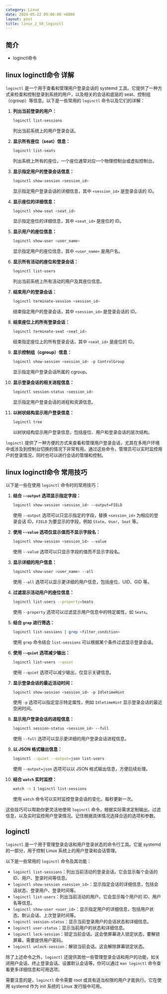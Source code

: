 ```yaml
---
category: Linux
date: 2024-05-22 09:00:00 +0800
layout: post
title: linux_2_50_loginctl
---
```

## 简介

+ loginctl命令

## linux loginctl命令 详解

`loginctl` 是一个用于查看和管理用户登录会话的 systemd 工具。它提供了一种方式来检查和控制登录到系统的用户，以及相关的会话和底层的 seat、控制组（cgroup）等信息。以下是一些常用的 `loginctl` 命令以及它们的详解：

1. **列出当前登录的用户：**
   ```bash
   loginctl list-sessions
   ```
   列出当前系统上的用户登录会话。

2. **显示所有座位（seat）信息：**
   ```bash
   loginctl list-seats
   ```
   列出系统上所有的座位，一个座位通常对应一个物理控制台或虚拟控制台。

3. **显示指定用户的登录会话信息：**
   ```bash
   loginctl show-session <session_id>
   ```
   显示指定用户登录会话的详细信息，其中 `<session_id>` 是登录会话的 ID。

4. **显示座位的详细信息：**
   ```bash
   loginctl show-seat <seat_id>
   ```
   显示指定座位的详细信息，其中 `<seat_id>` 是座位的 ID。

5. **显示用户的座位信息：**
   ```bash
   loginctl show-user <user_name>
   ```
   显示指定用户的座位信息，其中 `<user_name>` 是用户名。

6. **显示所有活动的座位和登录会话：**
   ```bash
   loginctl list-users
   ```
   列出当前系统上所有活动的用户及其座位信息。

7. **结束用户的登录会话：**
   ```bash
   loginctl terminate-session <session_id>
   ```
   结束指定用户的登录会话，其中 `<session_id>` 是登录会话的 ID。

8. **结束座位上的所有登录会话：**
   ```bash
   loginctl terminate-seat <seat_id>
   ```
   结束指定座位上的所有登录会话，其中 `<seat_id>` 是座位的 ID。

9. **显示控制组（cgroup）信息：**
   ```bash
   loginctl show-session <session_id> -p ControlGroup
   ```
   显示指定用户登录会话所属的 cgroup。

10. **显示登录会话的相关进程信息：**
    ```bash
    loginctl session-status <session_id>
    ```
    显示指定用户登录会话的进程和资源信息。

11. **以树状结构显示用户登录信息：**
    ```bash
    loginctl tree
    ```
    以树状结构显示用户登录信息，包括座位、用户和登录会话的层次结构。

`loginctl` 提供了一种方便的方式来查看和管理用户登录会话，尤其在多用户环境中或涉及到控制台切换的情况下非常有用。通过这些命令，管理员可以实时监控用户的登录情况，同时也可以进行会话的管理和控制。

## linux loginctl命令 常用技巧

以下是一些在使用 `loginctl` 命令时的常用技巧：

1. **结合 `--output` 选项显示指定字段：**
   ```bash
   loginctl show-session <session_id> --output=FIELD
   ```
   使用 `--output` 选项可以只显示指定的字段，替换 `<session_id>` 为相应的登录会话 ID，`FIELD` 为要显示的字段，例如 `State`、`User`、`Seat` 等。

2. **使用 `--value` 选项仅显示值而不显示字段名：**
   ```bash
   loginctl show-session <session_id> --value
   ```
   使用 `--value` 选项可以只显示字段的值而不显示字段名。

3. **显示详细的用户信息：**
   ```bash
   loginctl show-user <user_name> --all
   ```
   使用 `--all` 选项可以显示更详细的用户信息，包括座位、UID、GID 等。

4. **过滤显示活动用户的座位信息：**
   ```bash
   loginctl list-users --property=Seats
   ```
   使用 `--property` 选项可以过滤显示用户信息中的特定属性，如 `Seats`。

5. **结合 `grep` 进行筛选：**
   ```bash
   loginctl list-sessions | grep <filter_condition>
   ```
   使用 `grep` 命令结合 `list-sessions` 可以根据某个条件过滤显示登录会话。

6. **使用 `--quiet` 选项减少输出：**
   ```bash
   loginctl list-users --quiet
   ```
   使用 `--quiet` 选项可以减少输出，仅显示关键信息。

7. **显示登录会话的最近活动时间：**
   ```bash
   loginctl show-session <session_id> -p IdletimeHint
   ```
   使用 `-p` 选项可以指定显示特定属性，例如 `IdletimeHint` 显示登录会话的最近空闲时间。

8. **显示用户登录会话的进程信息：**
   ```bash
   loginctl session-status <session_id> --full
   ```
   使用 `--full` 选项可以显示更详细的用户登录会话进程信息。

9. **以 JSON 格式输出信息：**
   ```bash
   loginctl --quiet --output=json list-users
   ```
   使用 `--output=json` 选项可以以 JSON 格式输出信息，方便后续处理。

10. **结合 `watch` 实时监控：**
    ```bash
    watch -n 1 loginctl list-sessions
    ```
    使用 `watch` 命令可以实时监控登录会话的变化，每秒更新一次。

这些技巧可以帮助你更灵活地使用 `loginctl` 命令，根据实际需求定制输出，过滤信息，以及实时监控用户登录情况。记住根据具体情况选择合适的选项和参数。

## loginctl 

`loginctl` 是一个用于管理登录会话和用户登录状态的命令行工具。它是 systemd 的一部分，用于控制 Linux 系统上的用户登录和会话管理。

以下是一些常用的 `loginctl` 命令及其功能：

- `loginctl list-sessions`：列出当前活动的登录会话。它会显示每个会话的 ID、用户、登录时间等信息。
- `loginctl show-session <session_id>`：显示指定会话的详细信息，包括会话状态、登录用户、登录时间等。
- `loginctl list-users`：列出当前活动的用户。它会显示每个用户的 ID、用户名等信息。
- `loginctl show-user <user_id>`：显示指定用户的详细信息，包括用户状态、默认会话、上次登录时间等。
- `loginctl session-status`：显示当前登录用户的会话状态和详细信息。
- `loginctl user-status`：显示当前用户的状态和详细信息。
- `loginctl lock-session`：锁定当前会话。这会使屏幕进入锁定状态，要解锁屏幕，需要提供用户密码。
- `loginctl unlock-session`：解锁当前会话。这会解除屏幕锁定状态。

除了上述命令之外，`loginctl` 还提供其他一些管理登录会话和用户的功能，如关闭用户会话、终止登录会话、设置默认会话等。你可以通过 `man loginctl` 命令查看更多详细信息和可用选项。

需要注意的是，`loginctl` 命令需要 root 或具有适当权限的用户才能执行。它在使用 systemd 作为 init 系统的 Linux 发行版中可用。